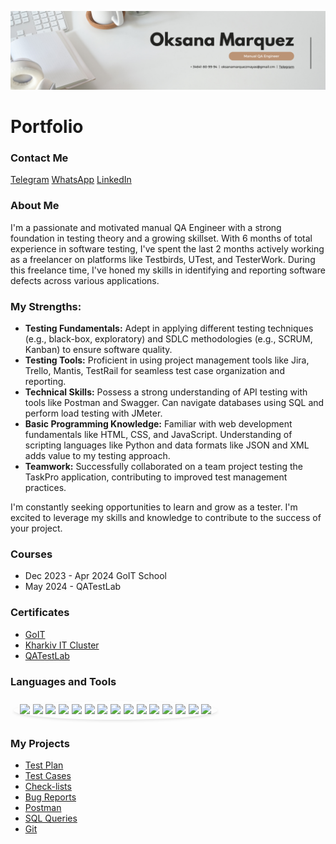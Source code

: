 [![Header](<https://github.com/OksanaMarquezMayas/OksanaMarquezMayas/blob/main/assets/White%20Minimalist%20Corporate%20Personal%20Profile%20LinkedIn%20Banner%20(1).png>)](<https://github.com/OksanaMarquezMayas/OksanaMarquezMayas/blob/main/assets/White%20Minimalist%20Corporate%20Personal%20Profile%20LinkedIn%20Banner%20(1).png>)

<h1>Portfolio</h1>

<h3>Contact Me</h3>
<div style="margin-right: 20px; display: inline-block;">
    <a href="https://t.me/oks_marma">Telegram</a>
    <a href="https://wa.link/xp8801">WhatsApp</a>
    <a href="https://www.linkedin.com/in/oksana-marquezmayas-122a452a4/">LinkedIn</a>
</div>

<h3>About Me</h3>

<p>I'm a passionate and motivated manual QA Engineer with a strong foundation in testing theory and a growing skillset. With 6 months of total experience in software testing, I've spent the last 2 months actively working as a freelancer on platforms like Testbirds, UTest, and TesterWork. During this freelance time, I've honed my skills in identifying and reporting software defects across various applications.</p>

<h3>My Strengths:</h3>
<ul>
    <li><b>Testing Fundamentals:</b> Adept in applying different testing techniques (e.g., black-box, exploratory) and SDLC methodologies (e.g., SCRUM, Kanban) to ensure software quality.</li>
    <li><b>Testing Tools:</b> Proficient in using project management tools like Jira, Trello, Mantis, TestRail for seamless test case organization and reporting.</li>
    <li><b>Technical Skills:</b> Possess a strong understanding of API testing with tools like Postman and Swagger. Can navigate databases using SQL and perform load testing with JMeter.</li>
    <li><b>Basic Programming Knowledge:</b> Familiar with web development fundamentals like HTML, CSS, and JavaScript. Understanding of scripting languages like Python and data formats like JSON and XML adds value to my testing approach.</li>
    <li><b>Teamwork:</b> Successfully collaborated on a team project testing the TaskPro application, contributing to improved test management practices.</li>
</ul>

<p>I'm constantly seeking opportunities to learn and grow as a tester. I'm excited to leverage my skills and knowledge to contribute to the success of your project.</p>

<h3>Courses</h3>
<ul>
    <li>Dec 2023 - Apr 2024 GoIT School</li>
    <li>May 2024 - QATestLab</li>
</ul>

<h3>Certificates</h3>
<ul>
    <li><a href="https://drive.google.com/file/d/1I_q39Cz27kQWRBhvxfMHQKeDcL2dRTto/view?usp=sharing">GoIT</a></li>
    <li><a href="https://drive.google.com/file/d/1_qJK6ddaMyPzsj4cbzBhkVpUS1bcp71C/view?usp=sharing">Kharkiv IT Cluster</a></li>
    <li><a href="#">QATestLab</a></li>
</ul>

<h3>Languages and Tools</h3>
<p style="font-size: 1.2em; padding: 5px 10px; border-radius: 50%; box-shadow: 0 2px 4px rgba(0, 0, 0, 0.1); margin: 5px; display: inline-block;">
    <img src="https://img.shields.io/badge/-Jira-FF0000?style=for-the-badge&logo=jira&logocolor=1E90FF" class="badge">
    <img src="https://img.shields.io/badge/-Trello-FF7F00?style=for-the-badge&logo=trello&logocolor=00BFFF" class="badge">
    <img src="https://img.shields.io/badge/-TestRail-FFFF00?style=for-the-badge&logo=testrail&logocolor=FFD700" class="badge">
    <img src="https://img.shields.io/badge/-Mantis-00FF00?style=for-the-badge&logo=mantis&logocolor=FFA500" class="badge">
    <img src="https://img.shields.io/badge/-SQL-0000FF?style=for-the-badge&logo=mysql&logocolor=FF4500" class="badge">
    <img src="https://img.shields.io/badge/-Postman-4B0082?style=for-the-badge&logo=postman&logocolor=FFA07A" class="badge">
    <img src="https://img.shields.io/badge/-JavaScript-9400D3?style=for-the-badge&logo=JavaScript&logocolor=FFD700" class="badge">
    <img src="https://img.shields.io/badge/-HTML-FF0000?style=for-the-badge&logo=html&logocolor=FF6347" class="badge">
    <img src="https://img.shields.io/badge/-CSS-FF7F00?style=for-the-badge&logo=css&logocolor=4682B4" class="badge">
    <img src="https://img.shields.io/badge/-Slack-FFFF00?style=for-the-badge&logo=slack&logocolor=FFB6C1" class="badge">
    <img src="https://img.shields.io/badge/-Git-00FF00?style=for-the-badge&logo=git&logocolor=FF6347" class="badge">
    <img src="https://img.shields.io/badge/-GitHub-0000FF?style=for-the-badge&logo=GitHub&logocolor=800080" class="badge">
    <img src="https://img.shields.io/badge/-JMeter-4B0082?style=for-the-badge&logo=jmeter&logocolor=FF4500" class="badge">
    <img src="https://img.shields.io/badge/-DevTools-9400D3?style=for-the-badge&logo=devtools&logocolor=B22222" class="badge">
    <img src="https://img.shields.io/badge/-VSCode-FF0000?style=for-the-badge&logo=VSCode&logocolor=1E90FF" class="badge">
</p>

<h3>My Projects</h3>
<ul>
    <li><a href="https://docs.google.com/document/d/1RZrPEcAFF3qvlHtcLMAvxWuV9sgHVhIG7xFzRuaPsaI/edit?usp=sharing">Test Plan</a></li>
    <li><a href="https://docs.google.com/spreadsheets/d/1LzwqUfEJZrWpD1oP4ev3_1H-BVTEKXcmk7Sytg1YxMs/edit?usp=sharing">Test Cases</a></li>
    <li><a href="https://docs.google.com/spreadsheets/d/17PIicMMMw9ZKPZ0kp7LntIfZQt93YerU/edit?usp=sharing&ouid=106552989132086504806&rtpof=true&sd=true">Check-lists</a></li>
    <li><a href="https://docs.google.com/spreadsheets/d/17wGAq_llLUVQoRoib1OW7BlBA5s2jGqZVMwP2a_c-0A/edit?usp=sharing">Bug Reports</a></li>
    <li><a href="https://www.postman.com/oksanamarq/workspace/oksana-marquez-trello/collection/34355286-64a2c5a2-fa3a-44fb-97f7-1636848c591f">Postman</a></li>
    <li><a href="https://docs.google.com/document/d/1gNLugpQn8KIuZn9_H3r1L4rhwO03_MoU2vxlPW6v-Ks/edit?usp=sharing">SQL Queries</a></li>
    <li><a href="https://docs.google.com/document/d/1QZlglsdBo5i861Aybo2hJhecT3VU4w7QjxQA8YQARjE/edit?usp=sharing">Git</a></li>
</ul>
